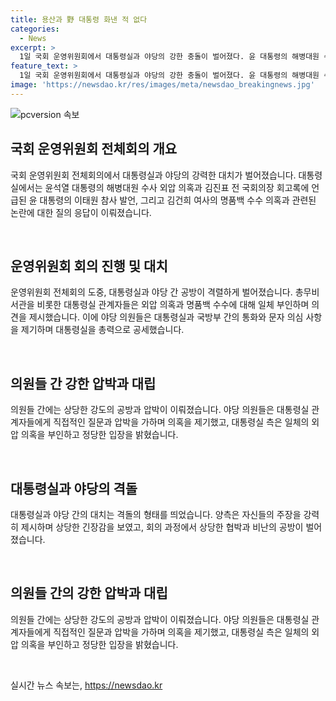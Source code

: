 ```yaml
---
title: 용산과 野 대통령 화낸 적 없다
categories:
  - News
excerpt: >
  1일 국회 운영위원회에서 대통령실과 야당의 강한 충돌이 벌어졌다. 윤 대통령의 해병대원 수사 외압 의혹과 이태원 참사 발언, 명품백 수수 의혹에 대한 토론이 치열하게 진행되었으며, 대통령실의 참모와 야당 의원들 간에 강한 고성과 삿대질이 이뤄졌다. 대통령실은 외압 의혹을 부인하고, 명품백 관련하여는 녹취와 촬영을 비판했으며, 회의에서 여야 간 강한 갈등이 빚어졌다. 야당 의원들은 통화와 문자 교환에 대한 의구심을 피력했고, 대통령실은 이를 부정하며 갈등을 격화시켰다.
feature_text: >
  1일 국회 운영위원회에서 대통령실과 야당의 강한 충돌이 벌어졌다. 윤 대통령의 해병대원 수사 외압 의혹과 이태원 참사 발언, 명품백 수수 의혹에 대한 토론이 치열하게 진행되었으며, 대통령실의 참모와 야당 의원들 간에 강한 고성과 삿대질이 이뤄졌다. 대통령실은 외압 의혹을 부인하고, 명품백 관련하여는 녹취와 촬영을 비판했으며, 회의에서 여야 간 강한 갈등이 빚어졌다. 야당 의원들은 통화와 문자 교환에 대한 의구심을 피력했고, 대통령실은 이를 부정하며 갈등을 격화시켰다.
image: 'https://newsdao.kr/res/images/meta/newsdao_breakingnews.jpg'
---
```


<p><img src="https://newsdao.kr/res/images/meta/newsdao_breakingnews.jpg" alt="pcversion 속보" /></p>

<h2 data-ke-size="size26">국회 운영위원회 전체회의 개요</h2>

<p>국회 운영위원회 전체회의에서 대통령실과 야당의 강력한 대치가 벌어졌습니다. 대통령실에서는 윤석열 대통령의 해병대원 수사 외압 의혹과 김진표 전 국회의장 회고록에 언급된 윤 대통령의 이태원 참사 발언, 그리고 김건희 여사의 명품백 수수 의혹과 관련된 논란에 대한 질의 응답이 이뤄졌습니다.</p>

<p data-ke-size="size16">&nbsp;</p>

<h2 data-ke-size="size26">운영위원회 회의 진행 및 대치</h2>

<p>운영위원회 전체회의 도중, 대통령실과 야당 간 공방이 격렬하게 벌어졌습니다. 총무비서관을 비롯한 대통령실 관계자들은 외압 의혹과 명품백 수수에 대해 일체 부인하며 의견을 제시했습니다. 이에 야당 의원들은 대통령실과 국방부 간의 통화와 문자 의심 사항을 제기하며 대통령실을 총력으로 공세했습니다.</p>

<p data-ke-size="size16">&nbsp;</p>

<h2 data-ke-size="size26">의원들 간 강한 압박과 대립</h2>

<p>의원들 간에는 상당한 강도의 공방과 압박이 이뤄졌습니다. 야당 의원들은 대통령실 관계자들에게 직접적인 질문과 압박을 가하며 의혹을 제기했고, 대통령실 측은 일체의 외압 의혹을 부인하고 정당한 입장을 밝혔습니다.</p>

<p data-ke-size="size16">&nbsp;</p>

<h2 data-ke-size="size26">대통령실과 야당의 격돌</h2>

<p>대통령실과 야당 간의 대치는 격돌의 형태를 띄었습니다. 양측은 자신들의 주장을 강력히 제시하며 상당한 긴장감을 보였고, 회의 과정에서 상당한 협박과 비난의 공방이 벌어졌습니다.</p>

<p data-ke-size="size16">&nbsp;</p>

<h2 data-ke-size="size26">의원들 간의 강한 압박과 대립</h2>

<p>의원들 간에는 상당한 강도의 공방과 압박이 이뤄졌습니다. 야당 의원들은 대통령실 관계자들에게 직접적인 질문과 압박을 가하며 의혹을 제기했고, 대통령실 측은 일체의 외압 의혹을 부인하고 정당한 입장을 밝혔습니다.</p>

<p data-ke-size="size16">&nbsp;</p>
실시간 뉴스 속보는, <a href="https://newsdao.kr" rel="dofollow">https://newsdao.kr</a>


